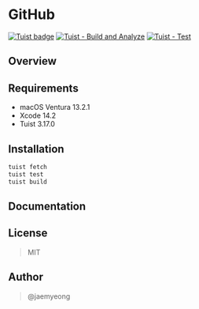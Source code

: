 # GitHub

[![Tuist badge](https://img.shields.io/badge/Powered%20by-Tuist-blue)](https://tuist.io) [![Tuist - Build and Analyze](https://github.com/jaemyeong/GitHub/actions/workflows/swift-build.yml/badge.svg)](https://github.com/jaemyeong/GitHub/actions/workflows/swift-build.yml) [![Tuist - Test](https://github.com/jaemyeong/GitHub/actions/workflows/swift-test.yml/badge.svg)](https://github.com/jaemyeong/GitHub/actions/workflows/swift-test.yml)

## Overview

## Requirements

- macOS Ventura 13.2.1
- Xcode 14.2
- Tuist 3.17.0

## Installation

```bash
tuist fetch
tuist test
tuist build
```

## Documentation

## License

> MIT

## Author

> @jaemyeong
